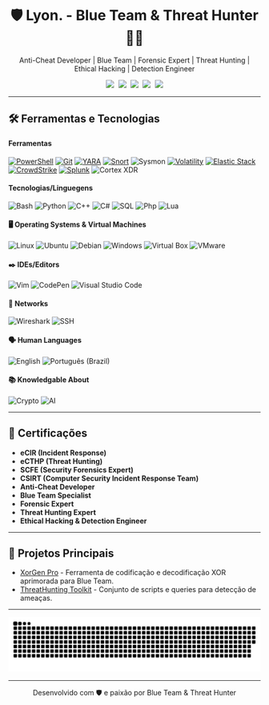<!-- Título -->
<h1 align="center" title="Bem-vindo ao meu perfil👋">🛡️ Lyon. - Blue Team & Threat Hunter 🕵️‍♂️</h1>

<!-- Descrição Profissional -->
<p align="center">
Anti-Cheat Developer | Blue Team | Forensic Expert | Threat Hunting | Ethical Hacking | Detection Engineer
</p>

<!-- Contato e Redes Sociais -->
<p align="center">
   <kbd>
  <a href="#" title="E-mail"><img src="https://img.shields.io/badge/Email-0078D4?style=flat&logo=microsoft-outlook&logoColor=white" /></a>
  <a href="#" title="LinkedIn"><img src="https://img.shields.io/badge/LinkedIn-0072b1?style=flat&logo=linkedin&logoColor=white" /></a>
  <a href="#" title="Twitter"><img src="https://img.shields.io/badge/Twitter-1DA1F2?style=flat&logo=twitter&logoColor=white" /></a>
  <a href="#" title="GitHub"><img src="https://img.shields.io/badge/GitHub-333333?style=flat&logo=github&logoColor=white" /></a>
  <a href="#" title="Mastodon"><img src="https://img.shields.io/badge/Mastodon-6364FF?style=flat&logo=mastodon&logoColor=white" /></a>
  </kbd>
</p>

---

## 🛠️ Ferramentas e Tecnologias

#### **Ferramentas** 
[![PowerShell](https://img.shields.io/badge/-PowerShell-5391FE?style=flat&logo=powershell&logoColor=white)](https://docs.microsoft.com/en-us/powershell/)
[![Git](https://img.shields.io/badge/-Git-F05032?style=flat&logo=git&logoColor=white)](https://git-scm.com/) 
[![YARA](https://img.shields.io/badge/-YARA-000000?style=flat&logo=yara&logoColor=white)](https://virustotal.github.io/yara/) 
[![Snort](https://img.shields.io/badge/-Snort-800000?style=flat&logo=snort&logoColor=white)](https://www.snort.org/)
![Sysmon](https://img.shields.io/badge/-Sysmon-0078D4?style=flat&logo=microsoft&logoColor=white)
[![Volatility](https://img.shields.io/badge/-Volatility-2A3B4D?style=flat)](https://www.volatilityfoundation.org/)
[![Elastic Stack](https://img.shields.io/badge/-Elastic_Stack-005571?style=flat&logo=elastic&logoColor=white)](https://www.elastic.co/elastic-stack/)
[![CrowdStrike](https://img.shields.io/badge/-CrowdStrike-F80000?style=flat&logo=crowdstrike&logoColor=white)](https://www.crowdstrike.com/)
[![Splunk](https://img.shields.io/badge/-Splunk-000000?style=flat&logo=splunk&logoColor=white)](https://www.splunk.com/)
![Cortex XDR](https://img.shields.io/badge/Cortex-XDR-0078D4?style=flat&logo=data:image/svg+xml;base64,SEU_BASE64_AQUI&logoColor=white)

#### **Tecnologias/Linguegens** 
![Bash](https://img.shields.io/badge/bash-4eaa25.svg?style=for-the-badge&logo=gnubash&logoColor=white)
![Python](https://img.shields.io/badge/python-3670a0?style=for-the-badge&logo=python&logoColor=white)
![C++](https://img.shields.io/badge/c++-00599c.svg?style=for-the-badge&logo=c%2B%2B&logoColor=white)
![C#](https://img.shields.io/badge/c%23-800080.svg?style=for-the-badge&logo=csharp&logoColor=white)
![SQL](https://img.shields.io/badge/sql-F29111.svg?style=for-the-badge&logo=mysql&logoColor=white)
![Php](https://img.shields.io/badge/php-777bb4.svg?style=for-the-badge&logo=php&logoColor=white)
![Lua](https://img.shields.io/badge/lua-2c2d72.svg?style=for-the-badge&logo=lua&logoColor=white)



#### 🖥️ Operating Systems & Virtual Machines
![Linux](https://img.shields.io/badge/linux-fcc624?style=for-the-badge&logo=linux&logoColor=white)
![Ubuntu](https://img.shields.io/badge/ubuntu-e95420?style=for-the-badge&logo=ubuntu&logoColor=white)
![Debian](https://img.shields.io/badge/debian-a81d33?style=for-the-badge&logo=debian&logoColor=white)
![Windows](https://img.shields.io/badge/windows-0078d6?style=for-the-badge&logo=windows&logoColor=white)
![Virtual Box](https://img.shields.io/badge/virtual%20box-183a61?style=for-the-badge&logo=virtualbox&logoColor=white)
![VMware](https://img.shields.io/badge/vmware-607078?style=for-the-badge&logo=vmware&logoColor=white)


#### ✒️ IDEs/Editors
![Vim](https://img.shields.io/badge/vim-019733.svg?style=for-the-badge&logo=vim&logoColor=white)
![CodePen](https://img.shields.io/badge/code%20pen-black?style=for-the-badge&logo=codepen&logoColor=white)
![Visual Studio Code](https://img.shields.io/badge/visual%20Studio%20Code-007acc.svg?style=for-the-badge&logo=visual-studio-code&logoColor=white)

#### 🔌 Networks
![Wireshark](https://img.shields.io/badge/wireshark-1679a7?style=for-the-badge&logo=wireshark&logoColor=white)
![SSH](https://img.shields.io/badge/ssh-505050?style=for-the-badge)

#### 🗣️ Human Languages
![English](https://img.shields.io/badge/english-3670A0?style=for-the-badge&logoColor=white)
![Português (Brazil)](https://img.shields.io/badge/português%20(Brazil)-009739?style=for-the-badge&logo=googletranslate&logoColor=white)
#### 📚 Knowledgable About
![Crypto](https://img.shields.io/badge/crypto%20currency-black.svg?style=for-the-badge)
![AI](https://img.shields.io/badge/ai-black.svg?style=for-the-badge)

---

## 🏅 Certificações

- **eCIR (Incident Response)**
- **eCTHP (Threat Hunting)**
- **SCFE (Security Forensics Expert)**
- **CSIRT (Computer Security Incident Response Team)**
- **Anti-Cheat Developer**
- **Blue Team Specialist**
- **Forensic Expert**
- **Threat Hunting Expert**
- **Ethical Hacking & Detection Engineer**

---

## 📝 Projetos Principais
- [XorGen Pro](https://github.com/lyonzin/XorGen) - Ferramenta de codificação e decodificação XOR aprimorada para Blue Team.
- [ThreatHunting Toolkit](https://github.com/seu-usuario/threathunting-toolkit) - Conjunto de scripts e queries para detecção de ameaças.
---

</p>
</details>

<!-- Snek -->   
<p align="center">
<a href="https://gitstar-ranking.com/Lissy93" title="Snek 🐍"><img width="950" src="https://raw.githubusercontent.com/Lissy93/Lissy93/master/assets/github-snake.svg" /></a>
</p>
</details>

---

<p align="center">
  Desenvolvido com 🛡️ e paixão por Blue Team & Threat Hunter
</p>

